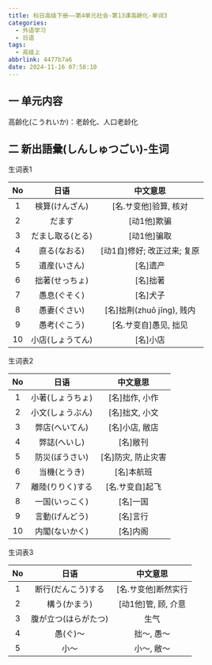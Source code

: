 ```yaml
---
title: 标日高级下册——第4单元社会-第13课高齢化-单词3
categories:
  - 外语学习
  - 日语
tags:
  - 高级上
abbrlink: 4477b7a6
date: 2024-11-16 07:58:10
---
```

## 一 单元内容

高齢化(こうれいか)：老龄化、人口老龄化

<!--more-->

## 二 新出語彙(しんしゅつごい)-生词

生词表1

|  No  |       日语       |          中文意思           |
| :--: | :--------------: | :-------------------------: |
|  1   |  検算(けんざん)  |    [名.サ变他]验算, 核对    |
|  2   |      だます      |         [动1他]欺骗         |
|  3   | だまし取る(とる) |         [动1他]骗取         |
|  4   |   直る(なおる)   | [动1自]修好; 改正过来; 复原 |
|  5   |   遺産(いさん)   |          [名]遗产           |
|  6   |  拙著(せっちょ)  |          [名]拙著           |
|  7   |   愚息(ぐそく)   |          [名]犬子           |
|  8   |   愚妻(ぐさい)   |  [名]拙荆(zhuō jīng), 贱内  |
|  9   |   愚考(ぐこう)   |    [名.サ变自]愚见, 拙见    |
|  10  | 小店(しょうてん) |          [名]小店           |

生词表2

|  No  |       日语       |      中文意思      |
| :--: | :--------------: | :----------------: |
|  1   | 小著(しょうちょ) |   [名]拙作, 小作   |
|  2   | 小文(しょうぶん) |   [名]拙文, 小文   |
|  3   |  弊店(へいてん)  |   [名]小店, 敝店   |
|  4   |   弊誌(へいし)   |      [名]敝刊      |
|  5   |  防災(ぼうさい)  | [名]防灾, 防止灾害 |
|  6   |   当機(とうき)   |     [名]本航班     |
|  7   | 離陸(りりく)する |  [名.サ变自]起飞   |
|  8   |  一国(いっこく)  |      [名]一国      |
|  9   |  言動(げんどう)  |      [名]言行      |
|  10  |  内閣(ないかく)  |      [名]内阁      |

生词表3

|  No  |         日语         |      中文意思       |
| :--: | :------------------: | :-----------------: |
|  1   |  断行(だんこう)する  | [名.サ变他]断然实行 |
|  2   |     構う(かまう)     | [动1他]管, 顾, 介意 |
|  3   | 腹が立つ(はらがたつ) |        生气         |
|  4   |       愚(ぐ)～       |     拙～, 愚～      |
|  5   |         小～         |     小～, 敝～      |

